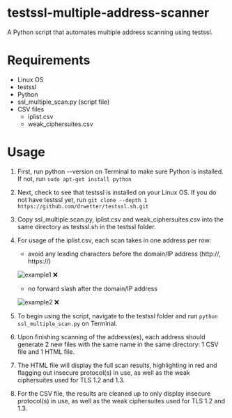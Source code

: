 # testssl-multiple-address-scanner
A Python script that automates multiple address scanning using testssl.

# Requirements
-	Linux OS
-	testssl
-	Python
-	ssl_multiple_scan.py (script file)
-	CSV files
    -	iplist.csv
    -	weak_ciphersuites.csv

# Usage
1.	First, run python --version on Terminal to make sure Python is installed. If not, run
```sudo apt-get install python```

2.	Next, check to see that testssl is installed on your Linux OS. If you do not have testssl yet, run
```git clone --depth 1 https://github.com/drwetter/testssl.sh.git```

3.	Copy ssl_multiple.scan.py, iplist.csv and weak_ciphersuites.csv into the same directory as testssl.sh in the testssl folder.

4.	For usage of the iplist.csv, each scan takes in one address per row:
    -	avoid any leading characters before the domain/IP address (http://, https://)
    
    ![example1](https://user-images.githubusercontent.com/75235391/205537082-d57029ad-dcf6-444e-8473-3a6642324e24.png) :x:
    -	no forward slash after the domain/IP address
    
    ![example2](https://user-images.githubusercontent.com/75235391/205537109-8b9ec975-bd4f-4853-a1a1-9ea6f9d936dd.png) :x:

5.	To begin using the script, navigate to the testssl folder and run ```python ssl_multiple_scan.py``` on Terminal.

6.	Upon finishing scanning of the address(es), each address should generate 2 new files with the same name in the same directory: 1 CSV file and 1 HTML file.

7.	The HTML file will display the full scan results, highlighting in red and flagging out insecure protocol(s) in use, as well as the weak ciphersuites used for TLS 1.2 and 1.3.

8.	For the CSV file, the results are cleaned up to only display insecure protocol(s) in use, as well as the weak ciphersuites used for TLS 1.2 and 1.3.

